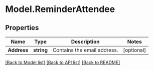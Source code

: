 # Model.ReminderAttendee
## Properties
Name | Type | Description | Notes
------------ | ------------- | ------------- | -------------
**Address** | **string** | Contains the email address. | [optional] 



[[Back to Model list]](README.md#documentation-for-models) [[Back to API list]](README.md#documentation-for-api-endpoints) [[Back to README]](README.md)


